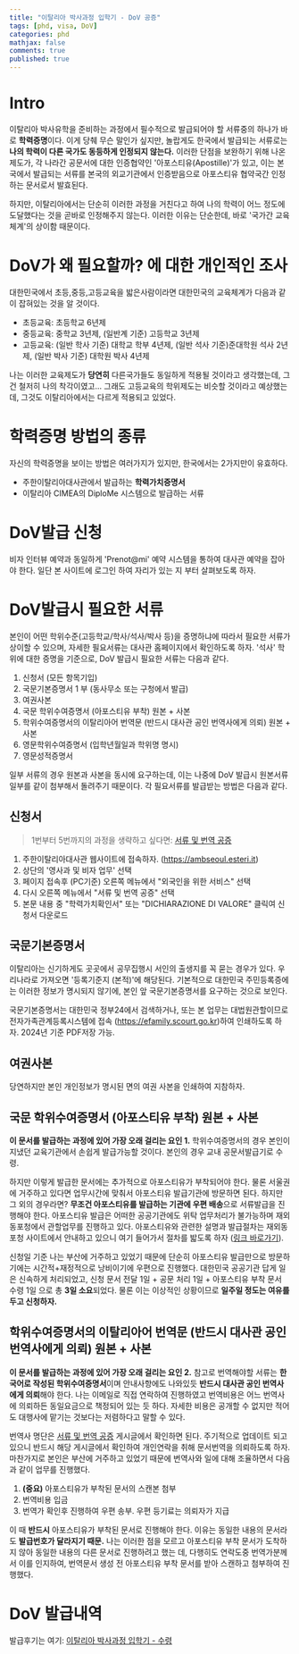 ```yaml
---
title: "이탈리아 박사과정 입학기 - DoV 공증"
tags: [phd, visa, DoV]
categories: phd
mathjax: false
comments: true
published: true
---
```


# Intro
이탈리아 박사유학을 준비하는 과정에서 필수적으로 발급되어야 할 서류중의 하나가 바로 **학력증명**이다.
이게 당췌 무슨 말인가 싶지만, 놀랍게도 한국에서 발급되는 서류로는 **나의 학력이 다른 국가도 동등하게 인정되지 않는다.**
이러한 단점을 보완하기 위해 나온 제도가, 각 나라간 공문서에 대한 인증협약인 '아포스티유(Apostille)'가 있고, 이는 본국에서 발급되는 서류를 본국의 외교기관에서 인증받음으로 아포스티유 협약국간 인정하는 문서로서 발효된다.

하지만, 이탈리아에서는 단순히 이러한 과정을 거친다고 하여 나의 학력이 어느 정도에 도달했다는 것을 곧바로 인정해주지 않는다.
이러한 이유는 단순한데, 바로 '국가간 교육체계'의 상이함 때문이다.

# DoV가 왜 필요할까? 에 대한 개인적인 조사
대한민국에서 초등,중등,고등교육을 밟은사람이라면 대한민국의 교육체계가 다음과 같이 잡혀있는 것을 알 것이다.

* 초등교육: 초등학교 6년제
* 중등교육: 중학교 3년제, (일반계 기준) 고등학교 3년제
* 고등교육: (일반 학사 기준) 대학교 학부 4년제, (일반 석사 기준)준대학원 석사 2년제, (일반 박사 기준) 대학원 박사 4년제

나는 이러한 교육제도가 **당연히** 다른국가들도 동일하게 적용될 것이라고 생각했는데, 그건 철저히 나의 착각이였고...
그래도 고등교육의 학위제도는 비슷할 것이라고 예상했는데, 그것도 이탈리아에서는 다르게 적용되고 있었다.

# 학력증명 방법의 종류
자신의 학력증명을 보이는 방법은 여러가지가 있지만, 한국에서는 2가지만이 유효하다.
* 주한이탈리아대사관에서 발급하는 **학력가치증명서**
* 이탈리아 CIMEA의 DiploMe 시스템으로 발급하는 서류

# DoV발급 신청
비자 인터뷰 예약과 동일하게 'Prenot@mi' 예약 시스템을 통하여 대사관 예약을 잡아야 한다.
일단 본 사이트에 로그인 하여 자리가 있는 지 부터 살펴보도록 하자.

# DoV발급시 필요한 서류
본인이 어떤 학위수준(고등학교/학사/석사/박사 등)을 증명하냐에 따라서 필요한 서류가 상이할 수 있으며, 자세한 필요서류는 대사관 홈페이지에서 확인하도록 하자.
'석사' 학위에 대한 증명을 기준으로, DoV 발급시 필요한 서류는 다음과 같다.

1. 신청서 (모든 항목기입)
2. 국문기본증명서 1 부 (동사무소 또는 구청에서 발급)
3. 여권사본
4. 국문 학위수여증명서 (아포스티유 부착) 원본 + 사본
5. 학위수여증명서의 이탈리아어 번역문 (반드시 대사관 공인 번역사에게 의뢰) 원본 + 사본
6. 영문학위수여증명서 (입학년월일과 학위명 명시)
7. 영문성적증명서

일부 서류의 경우 원본과 사본을 동시에 요구하는데, 이는 나중에 DoV 발급시 원본서류 일부를 같이 첨부해서 돌려주기 때문이다.
각 필요서류를 발급받는 방법은 다음과 같다.

## 신청서
> 1번부터 5번까지의 과정을 생략하고 싶다면: [서류 및 번역 공증](https://ambseoul.esteri.it/ko/servizi-consolari-e-visti/servizi-per-il-cittadino-straniero/traduzione-e-legalizzazione-dei-documenti/)

1. 주한이탈리아대사관 웹사이트에 접속하자. (https://ambseoul.esteri.it)
2. 상단의 '영사과 및 비자 업무' 선택
3. 페이지 접속후 (PC기준) 오른쪽 메뉴에서 "외국인을 위한 서비스" 선택
4. 다시 오른쪽 메뉴에서 "서류 및 번역 공증" 선택 
5. 본문 내용 중 "학력가치확인서" 또는 "DICHIARAZIONE DI VALORE" 클릭여 신청서 다운로드

## 국문기본증명서
이탈리아는 신기하게도 곳곳에서 공무집행시 서인의 출생지를 꼭 묻는 경우가 있다. 우리나라로 가져오면 '등록기준지 (본적)'에 해당된다. 기본적으로 대한민국 주민등록증에는 이러한 정보가 명시되지 않기에, 본인 앞 국문기본증명서를 요구하는 것으로 보인다.

국문기본증명서는 대한민국 정부24에서 검색하거나, 또는 본 업무는 대법원관할이므로 전자가족관계등록시스템에 접속 (https://efamily.scourt.go.kr)하여 인쇄하도록 하자. 2024년 기준 PDF저장 가능.

## 여권사본
당연하지만 본인 개인정보가 명시된 면의 여권 사본을 인쇄하여 지참하자.

## 국문 학위수여증명서 (아포스티유 부착) 원본 + 사본
**이 문서를 발급하는 과정에 있어 가장 오래 걸리는 요인 1.** 
학위수여증명서의 경우 본인이 지냈던 교육기관에서 손쉽게 발급가능할 것이다.
본인의 경우 교내 공문서발급기로 수령.

하지만 이렇게 발급한 문서에는 추가적으로 아포스티유가 부착되어야 한다.
물론 서울권에 거주하고 있다면 업무시간에 맞춰서 아포스티유 발급기관에 방문하면 된다.
하지만 그 외의 경우라면? **무조건 아포스티유를 발급하는 기관에 우편 배송**으로 서류발급을 진행해야 한다.
아포스티유 발급은 어떠한 공공기관에도 위탁 업무처리가 불가능하며 재외동포청에서 관할업무를 진행하고 있다.
아포스티유와 관련한 설명과 발급절차는 재외동포청 사이트에서 안내하고 있으니 여기 들어가서 절차를 밟도록 하자 ([링크 바로가기](https://oka.go.kr/oka/services/info/apostille/)).

신청일 기준 나는 부산에 거주하고 있었기 때문에 단순히 아포스티유 발급만으로 방문하기에는 시간적+재정적으로 낭비이기에 우편으로 진행했다.
대한민국 공공기관 답게 일은 신속하게 처리되었고, 신청 문서 전달 1일 + 공문 처리 1일 + 아포스티유 부착 문서 수령 1일 으로 총 **3일 소요**되었다.
물론 이는 이상적인 상황이므로 **일주일 정도는 여유를 두고 신청하자.**

## 학위수여증명서의 이탈리아어 번역문 (반드시 대사관 공인 번역사에게 의뢰) 원본 + 사본
**이 문서를 발급하는 과정에 있어 가장 오래 걸리는 요인 2.**
참고로 번역해야할 서류는 **한국어로 작성된 학위수여증명서**이며 안내사항에도 나와있듯 **반드시 대사관 공인 번역사에게 의뢰**해야 한다.
나는 이메일로 직접 연락하여 진행하였고 번역비용은 어느 번역사에 의뢰하든 동일요금으로 책정되어 있는 듯 하다. 자세한 비용은 공개할 수 없지만 적어도 대행사에 맡기는 것보다는 저렴하다고 말할 수 있다.

번역사 명단은 [서류 및 번역 공증](https://ambseoul.esteri.it/ko/servizi-consolari-e-visti/servizi-per-il-cittadino-straniero/traduzione-e-legalizzazione-dei-documenti/) 게시글에서 확인하면 된다.
주기적으로 업데이트 되고 있으니 반드시 해당 게시글에서 확인하여 개인연락을 취해 문서번역을 의뢰하도록 하자.
마찬가지로 본인은 부산에 거주하고 있었기 때문에 번역사와 일에 대해 조율하면서 다음과 같이 업무를 진행했다.

1. **(중요)** 아포스티유가 부착된 문서의 스캔본 첨부
2. 번역비용 입금
3. 번역가 확인후 진행하여 우편 송부. 우편 등기료는 의뢰자가 지급

이 때 **반드시** 아포스티유가 부착된 문서로 진행해야 한다.
이유는 동일한 내용의 문서라도 **발급번호가 달라지기 때문.**
나는 이러한 점을 모르고 아포스티유 부착 문서가 도착하지 않아 동일한 내용의 다른 문서로 진행하려고 했는 데, 다행히도 연락도중 번역가분께서 이를 인지하여, 번역문서 생성 전 아포스티유 부착 문서를 받아 스캔하고 첨부하여 진행했다.

# DoV 발급내역
발급후기는 여기: [이탈리아 박사과정 입학기 - 수령](/phd/italyvisa-final)